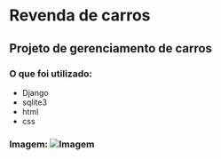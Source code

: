 # Revenda de carros

## Projeto de gerenciamento de carros

### O que foi utilizado:
- Django
- sqlite3
- html
- css

### Imagem: ![Imagem](https://github.com/user-attachments/assets/1adc38b2-107f-4e39-8c0c-266fff29e469)
